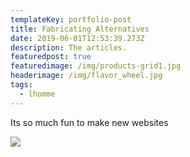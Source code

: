 ```yaml
---
templateKey: portfolio-post
title: Fabricating Alternatives
date: 2019-06-01T12:53:39.273Z
description: The articles.
featuredpost: true
featuredimage: /img/products-grid1.jpg
headerimage: /img/flavor_wheel.jpg
tags:
  - lhomme
---
```

Its so much fun to make new websites



![](/img/chemex.jpg)
